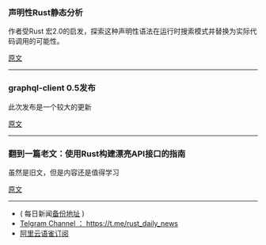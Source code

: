 ### 声明性Rust静态分析

作者受Rust 宏2.0的启发，探索这种声明性语法在运行时搜索模式并替换为实际代码调用的可能性。

[原文](http://blog.lambdaverse.org/comacro/)

---

### graphql-client 0.5发布

此次发布是一个较大的更新

[原文](https://dev.to/tomhoule/announcing-graphql-client-05-56cm)

---

### 翻到一篇老文：使用Rust构建漂亮API接口的指南

虽然是旧文，但是内容还是值得学习

[原文](https://deterministic.space/elegant-apis-in-rust.html#more-method-name-conventions)

---

- ( 每日新闻[备份地址](https://github.com/RustStudy/rust_daily_news) )
- [Telgram Channel ： https://t.me/rust_daily_news ](https://t.me/rust_daily_news )
- [阿里云语雀订阅](https://www.yuque.com/chaosbot/rustnews)

